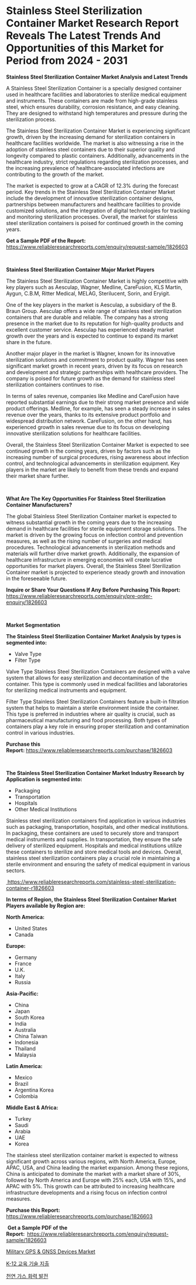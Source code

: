 <p><h1>Stainless Steel Sterilization Container Market Research Report Reveals The Latest Trends And Opportunities of this Market for Period from 2024 - 2031</h1></p><p><strong>Stainless Steel Sterilization Container Market Analysis and Latest Trends</strong></p>
<p><p>A Stainless Steel Sterilization Container is a specially designed container used in healthcare facilities and laboratories to sterilize medical equipment and instruments. These containers are made from high-grade stainless steel, which ensures durability, corrosion resistance, and easy cleaning. They are designed to withstand high temperatures and pressure during the sterilization process.</p><p>The Stainless Steel Sterilization Container Market is experiencing significant growth, driven by the increasing demand for sterilization containers in healthcare facilities worldwide. The market is also witnessing a rise in the adoption of stainless steel containers due to their superior quality and longevity compared to plastic containers. Additionally, advancements in the healthcare industry, strict regulations regarding sterilization processes, and the increasing prevalence of healthcare-associated infections are contributing to the growth of the market.</p><p>The market is expected to grow at a CAGR of 12.3% during the forecast period. Key trends in the Stainless Steel Sterilization Container Market include the development of innovative sterilization container designs, partnerships between manufacturers and healthcare facilities to provide customized solutions, and the integration of digital technologies for tracking and monitoring sterilization processes. Overall, the market for stainless steel sterilization containers is poised for continued growth in the coming years.</p></p>
<p><strong>Get a Sample PDF of the Report:&nbsp;</strong> <a href="https://www.reliableresearchreports.com/enquiry/request-sample/1826603">https://www.reliableresearchreports.com/enquiry/request-sample/1826603</a></p>
<p>&nbsp;</p>
<p><strong>Stainless Steel Sterilization Container Major Market Players</strong></p>
<p><p>The Stainless Steel Sterilization Container Market is highly competitive with key players such as Aesculap, Wagner, Medline, CareFusion, KLS Martin, Aygun, C.B.M, Ritter Medical, MELAG, Sterilucent, Sorin, and Eryigit.</p><p>One of the key players in the market is Aesculap, a subsidiary of the B. Braun Group. Aesculap offers a wide range of stainless steel sterilization containers that are durable and reliable. The company has a strong presence in the market due to its reputation for high-quality products and excellent customer service. Aesculap has experienced steady market growth over the years and is expected to continue to expand its market share in the future.</p><p>Another major player in the market is Wagner, known for its innovative sterilization solutions and commitment to product quality. Wagner has seen significant market growth in recent years, driven by its focus on research and development and strategic partnerships with healthcare providers. The company is poised for future growth as the demand for stainless steel sterilization containers continues to rise.</p><p>In terms of sales revenue, companies like Medline and CareFusion have reported substantial earnings due to their strong market presence and wide product offerings. Medline, for example, has seen a steady increase in sales revenue over the years, thanks to its extensive product portfolio and widespread distribution network. CareFusion, on the other hand, has experienced growth in sales revenue due to its focus on developing innovative sterilization solutions for healthcare facilities.</p><p>Overall, the Stainless Steel Sterilization Container Market is expected to see continued growth in the coming years, driven by factors such as the increasing number of surgical procedures, rising awareness about infection control, and technological advancements in sterilization equipment. Key players in the market are likely to benefit from these trends and expand their market share further.</p></p>
<p>&nbsp;</p>
<p><strong>What Are The Key Opportunities For Stainless Steel Sterilization Container Manufacturers?</strong></p>
<p><p>The global Stainless Steel Sterilization Container market is expected to witness substantial growth in the coming years due to the increasing demand in healthcare facilities for sterile equipment storage solutions. The market is driven by the growing focus on infection control and prevention measures, as well as the rising number of surgeries and medical procedures. Technological advancements in sterilization methods and materials will further drive market growth. Additionally, the expansion of healthcare infrastructure in emerging economies will create lucrative opportunities for market players. Overall, the Stainless Steel Sterilization Container market is projected to experience steady growth and innovation in the foreseeable future.</p></p>
<p><strong>Inquire or Share Your Questions If Any Before Purchasing This Report:</strong> <a href="https://www.reliableresearchreports.com/enquiry/pre-order-enquiry/1826603">https://www.reliableresearchreports.com/enquiry/pre-order-enquiry/1826603</a></p>
<p>&nbsp;</p>
<p><strong>Market Segmentation</strong></p>
<p><strong>The Stainless Steel Sterilization Container Market Analysis by types is segmented into:</strong></p>
<p><ul><li>Valve Type</li><li>Filter Type</li></ul></p>
<p><p>Valve Type Stainless Steel Sterilization Containers are designed with a valve system that allows for easy sterilization and decontamination of the container. This type is commonly used in medical facilities and laboratories for sterilizing medical instruments and equipment. </p><p>Filter Type Stainless Steel Sterilization Containers feature a built-in filtration system that helps to maintain a sterile environment inside the container. This type is preferred in industries where air quality is crucial, such as pharmaceutical manufacturing and food processing. Both types of containers play a key role in ensuring proper sterilization and contamination control in various industries.</p></p>
<p><strong>Purchase this Report:&nbsp;</strong><a href="https://www.reliableresearchreports.com/purchase/1826603">https://www.reliableresearchreports.com/purchase/1826603</a></p>
<p>&nbsp;</p>
<p><strong>The Stainless Steel Sterilization Container Market Industry Research by Application is segmented into:</strong></p>
<p><ul><li>Packaging</li><li>Transportation</li><li>Hospitals</li><li>Other Medical Institutions</li></ul></p>
<p><p>Stainless steel sterilization containers find application in various industries such as packaging, transportation, hospitals, and other medical institutions. In packaging, these containers are used to securely store and transport medical instruments and supplies. In transportation, they ensure the safe delivery of sterilized equipment. Hospitals and medical institutions utilize these containers to sterilize and store medical tools and devices. Overall, stainless steel sterilization containers play a crucial role in maintaining a sterile environment and ensuring the safety of medical equipment in various sectors.</p></p>
<p><a href="https://www.reliableresearchreports.com/stainless-steel-sterilization-container-r1826603">&nbsp;https://www.reliableresearchreports.com/stainless-steel-sterilization-container-r1826603</a></p>
<p><strong>In terms of Region, the Stainless Steel Sterilization Container Market Players available by Region are:</strong></p>
<p>
    <p> <strong> North America: </strong>
        <ul>
            <li>United States</li>
            <li>Canada</li>
        </ul>
        </p> 
    <p> <strong> Europe: </strong>
        <ul>
            <li>Germany</li>
            <li>France</li>
            <li>U.K.</li>
            <li>Italy</li>
            <li>Russia</li>
        </ul>
        </p> 
    <p> <strong> Asia-Pacific: </strong>
        <ul>
            <li>China</li>
            <li>Japan</li>
            <li>South Korea</li>
            <li>India</li>
            <li>Australia</li>
            <li>China Taiwan</li>
            <li>Indonesia</li>
            <li>Thailand</li>
            <li>Malaysia</li>
        </ul>
        </p> 
    <p> <strong> Latin America: </strong>
        <ul>
            <li>Mexico</li>
            <li>Brazil</li>
            <li>Argentina Korea</li>
            <li>Colombia</li>
        </ul>
        </p> 
    <p> <strong> Middle East & Africa: </strong>
        <ul>
            <li>Turkey</li>
            <li>Saudi</li>
            <li>Arabia</li>
            <li>UAE</li>
            <li>Korea</li>
        </ul>
    </p>
    </p>
<p><p>The stainless steel sterilization container market is expected to witness significant growth across various regions, with North America, Europe, APAC, USA, and China leading the market expansion. Among these regions, China is anticipated to dominate the market with a market share of 30%, followed by North America and Europe with 25% each, USA with 15%, and APAC with 5%. This growth can be attributed to increasing healthcare infrastructure developments and a rising focus on infection control measures.</p></p>
<p><strong>Purchase this Report: </strong><a href="https://www.reliableresearchreports.com/purchase/1826603">https://www.reliableresearchreports.com/purchase/1826603</a></p>
<p>&nbsp;<strong>Get a Sample PDF of the Report:&nbsp;&nbsp;</strong><a href="https://www.reliableresearchreports.com/enquiry/request-sample/1826603">https://www.reliableresearchreports.com/enquiry/request-sample/1826603</a></p>
<p><strong></strong></p>
<p><p><a href="https://view.publitas.com/reportprime-1/insights-into-the-military-gps-gnss-devices-industry-market-financial-status-market-size-and-revenue-analysis-up-to-2031/">Military GPS & GNSS Devices Market</a></p><p><a href="https://medium.com/@corneliutrifa2022/%EA%B8%80%EB%A1%9C%EB%B2%8C-k-12-%EA%B5%90%EC%9C%A1-%EA%B8%B0%EC%88%A0-%EC%86%8C%EB%B9%84-%EC%82%B0%EC%97%85-%EC%9C%A0%ED%98%95-%EC%9D%91%EC%9A%A9-%EC%8B%9C%EC%9E%A5-%EC%B0%B8%EA%B0%80%EC%9E%90-%EC%A7%80%EC%97%AD-%EC%84%B1%EC%9E%A5-%EB%B6%84%EC%84%9D-%EB%B0%8F-%EB%AF%B8%EB%9E%98-%EC%8B%9C%EB%82%98%EB%A6%AC%EC%98%A4-2024-2031-981053578602">K-12 교육 기술 지출</a></p><p><a href="https://medium.com/@kalimetz2023/%EC%B2%9C%EC%97%B0%EA%B0%80%EC%8A%A4-%EC%97%B0%EC%86%8C-%EB%B0%9C%EC%A0%84-%EC%8B%9C%EC%9E%A5-%EA%B0%9C%EC%9A%94-2024%EB%85%84%EB%B6%80%ED%84%B0-2031%EB%85%84%EA%B9%8C%EC%A7%80%EC%9D%98-%EC%84%B8%EA%B3%84-%EC%8B%9C%EC%9E%A5-%EB%8F%99%ED%96%A5%EA%B3%BC-%EC%A0%84%EB%A7%9D-efda482cb28c">천연 가스 화력 발전</a></p></p>